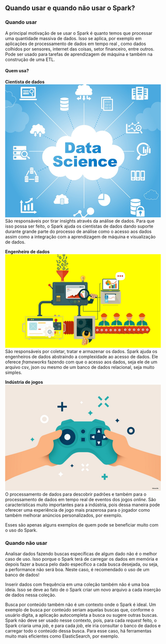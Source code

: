 ## Quando usar e quando não usar o Spark?
### Quando usar
A principal motivação de se usar o Spark é quanto temos que processar uma quantidade massiva de dados. Isso se aplica, por exemplo em aplicações de processamento de dados em tempo real , como dados colhidos por sensores, internet das coisas, setor financeiro, entre outros. Pode ser usado para tarefas de aprendizagem de máquina e também na construção de uma ETL.

#### Quem usa?
**Cientista de dados**
![Ciência de dados](/img/data_science.jpg)
São responsáveis por tirar insights através da análise de dados. Para que isso possa ser feito, o Spark ajuda os cientistas de dados dando suporte durante grande parte do processo de análise como o acesso aos dados assim como a integração com a aprendizagem de máquina e visualização de dados.

**Engenheiro de dados**
![Engenheiro de dados](/img/data_engineering.jpg)
São responsáveis por coletar, tratar e armazenar os dados. Spark ajuda os engenheiros de dados abstraindo a complexidade ao acesso de dados. Ele oferece *frameworks* fazendo com que o acesso aos dados, seja ele de um arquivo csv, json ou mesmo de um banco de dados relacional, seja muito simples.

**Indústria de jogos**
![Indústria de jogos](/img/game_industry.jpg)
O processamento de dados para descobrir padrões e também para o processamento de dados em tempo real de eventos dos jogos *online*. São características muito importantes para a indústria, pois dessa maneira pode oferecer uma experiência de jogo mais prazerosa para o jogador como também melhorar anúncios personalizados, por exemplo.

Esses são apenas alguns exemplos de quem pode se beneficiar muito com o uso do Spark. 

### Quando não usar

Analisar dados fazendo buscas específicas de algum dado não é o melhor caso de uso. Isso porque o Spark terá de carregar os dados em memória e depois fazer a busca pelo dado específico a cada busca desejada, ou seja, a performance não será boa. Neste caso, é recomendado o uso de um banco de dados! 

Inserir dados com frequência em uma coleção também não é uma boa ideia. Isso se deve ao fato de o Spark criar um novo arquivo a cada inserção de dados nessa coleção. 

Busca por conteúdo também não é um contexto onde o Spark é ideal. Um exemplo de busca por conteúdo seriam aquelas buscas que, conforme o usuário digita, a aplicação autocompleta a busca ou sugere outras buscas. Spark não deve ser usado nesse contexto, pois, para cada *request* feito, o Spark criaria uma *job*, e para cada *job*, ele iria consultar o banco de dados e carregar todo o conteúdo dessa busca. 
Para esse caso, há ferramentas muito mais eficientes como ElasticSearch, por exemplo. 

